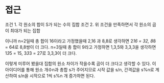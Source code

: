 # 접근
조건 1. 각 원소의 합이 S가 되는 수의 집합
조건 2. 위 조건을 만족하면서 각 원소의 곱 이 최대가 되는 집합

이니까 n=2일때 총 합이 16이라고 가정했을때 2,16 과 8,8로 생각하면 2*16 = 32, 8*8 = 64로 8,8쌍이 더 크다. 
n=3일때 총 합이 9라고 가정하면 1,3,5와 3,3,3을 생각하면 1*3*5 = 15, 3*3*3 = 27로 3,3,3이 더 크다.

이렇게 미루어 봤을대 집합의 원소 차이가 작을수록 곱이 더 크다고 생각할 수 있다.
이 아이디어를 통해 원소 개수n과 총합 s가 주어지므로 시작 값을 s/n, 간격값을 s%n로 계산하여
s/n을 시작으로 1씩 s%n 개 증가하면 된다.
